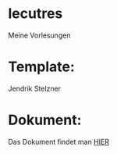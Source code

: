 # lecutres
Meine Vorlesungen
# Template:

Jendrik Stelzner
# Dokument:
Das Dokument findet man [HIER](https://raw.githubusercontent.com/git-fabus/lecutres/main/notes.pdf)
